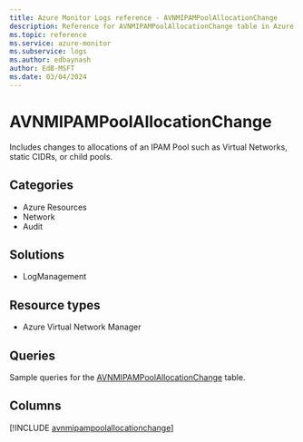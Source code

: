 ```yaml
---
title: Azure Monitor Logs reference - AVNMIPAMPoolAllocationChange
description: Reference for AVNMIPAMPoolAllocationChange table in Azure Monitor Logs.
ms.topic: reference
ms.service: azure-monitor
ms.subservice: logs
ms.author: edbaynash
author: EdB-MSFT
ms.date: 03/04/2024
---
```


# AVNMIPAMPoolAllocationChange

Includes changes to allocations of an IPAM Pool such as Virtual Networks, static CIDRs, or child pools.


## Categories

- Azure Resources
- Network
- Audit

## Solutions

- LogManagement

## Resource types

- Azure Virtual Network Manager

## Queries

 Sample queries for the [AVNMIPAMPoolAllocationChange](/azure/azure-monitor/reference/queries/avnmipampoolallocationchange) table.


## Columns
  
[!INCLUDE [avnmipampoolallocationchange](.././tables/includes/avnmipampoolallocationchange-include.md)]
